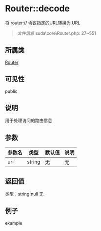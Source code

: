 # Router::decode
将 router:// 协议指定的URL转换为 URL
> *文件信息* suda\core\Router.php: 27~551
## 所属类 

[Router](../Router.md)

## 可见性

  public  
## 说明

用于处理访问的路由信息

## 参数

| 参数名 | 类型 | 默认值 | 说明 |
|--------|-----|-------|-------|
| uri |  string | 无 | 无 |

## 返回值
类型：string|null
无

## 例子

example
